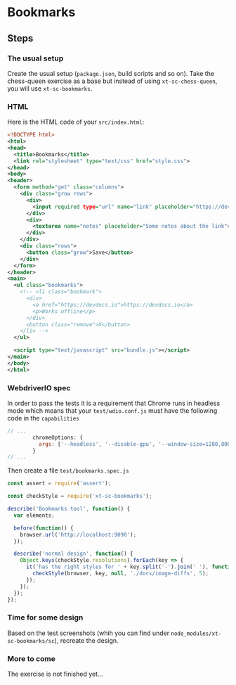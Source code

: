 # Bookmarks

## Steps

### The usual setup

Create the usual setup (`package.json`, build scripts and so on). Take the chess-queen exercise as a base but instead of using `xt-sc-chess-queen`, you will use `xt-sc-bookmarks`.

### HTML

Here is the HTML code of your `src/index.html`:

````xml
<!DOCTYPE html>
<html>
<head>
  <title>Bookmarks</title>
  <link rel="stylesheet" type="text/css" href="style.css">
</head>
<body>
<header>
  <form method="get" class="columns">
    <div class="grow rows">
      <div>
        <input required type="url" name="link" placeholder="https://devdocs.io" />
      </div>
      <div>
        <textarea name="notes" placeholder="Some notes about the link"></textarea>
      </div>
    </div>
    <div class="rows">
      <button class="grow">Save</button>
    </div>
  </form>
</header>
<main>
  <ul class="bookmarks">
    <!-- <li class="bookmark">
      <div>
        <a href="https://devdocs.io">https://devdocs.io</a>
        <p>Works offline</p>
      </div>
      <button class="remove">X</button>
    </li> -->
  </ul>

  <script type="text/javascript" src="bundle.js"></script>
</main>
</body>
</html>
````

### WebdriverIO spec

In order to pass the tests it is a requirement that Chrome runs in headless mode which means that your `test/wdio.conf.js` must have the following code in the `capabilities`
````js
// ...
        chromeOptions: {
          args: ['--headless', '--disable-gpu', '--window-size=1280,800']
        }
// ...
````

Then create a file `test/bookmarks.spec.js`

````js
const assert = require('assert');

const checkStyle = require('xt-sc-bookmarks');

describe('Bookmarks tool', function() {
  var elements;

  before(function() {
    browser.url('http://localhost:9090');
  });

  describe('normal design', function() {
    Object.keys(checkStyle.resolutions).forEach(key => {
      it('has the right styles for ' + key.split('-').join(' '), function () {
        checkStyle(browser, key, null, './docs/image-diffs', 5);
      });
    });
  });
});
````

### Time for some design

Based on the test screenshots (whih you can find under `node_modules/xt-sc-bookmarks/sc`), recreate the design.

### More to come

The exercise is not finished yet...